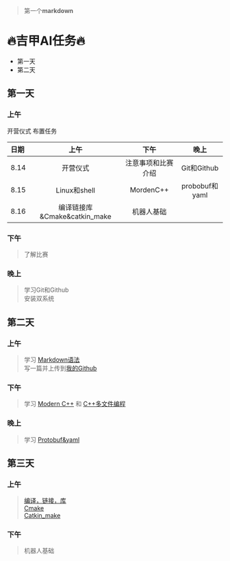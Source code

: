 >第一个**markdown**

# 🔥吉甲AI任务🔥

- 第一天
- 第二天

## 第一天
### 上午

开营仪式
布置任务

| 日期 | 上午               | 下午            |晚上        |
|:-----|:---------------:|:---------------:|:---------------:|
| 8.14 | 开营仪式           |注意事项和比赛介绍|Git和Github|
| 8.15 |  Linux和shell     |MordenC++       |probobuf和yaml|  
| 8.16 |  编译链接库&Cmake&catkin_make|机器人基础|            |  


### 下午

> 了解比赛

### 晚上
>学习Git和Github   
>安装双系统


## 第二天   

### 上午   
>学习 [Markdown语法](https://markdown.com.cn "Markdown语法")  
  写一篇并上传到[我的Github](https://github.com/Liumx2004/-.git) 

### 下午

>学习 [Modern C++](https://tars-cat.github.io/docs/cpp_03)
和 [C++多文件编程](https://tars-cat.github.io/docs/cpp_01)

### 晚上
>学习 [Protobuf&yaml](https://tars-cat.github.io/docs/protobuf/) 

## 第三天
### 上午
>[编译，链接，库](https://tars-cat.github.io/docs/gcc_g++)  
[Cmake](https://tars-cat.github.io/docs/cmake)  
[Catkin_make](https://tars-cat.github.io/docs/catkin)
### 下午  
>机器人基础


